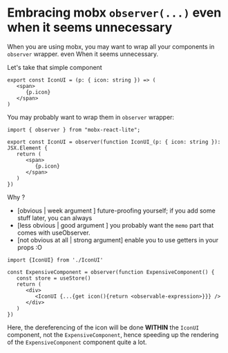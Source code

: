 # Embracing mobx `observer(...)` even when it seems unnecessary

When you are using mobx, you may want to wrap all your components in `observer` wrapper.
even When it seems unnecessary.


Let's take that simple component

```tsx
export const IconUI = (p: { icon: string }) => (
   <span>
      {p.icon}
   </span>
)
```

You may probably want to wrap them in `observer` wrapper:

```tsx
import { observer } from "mobx-react-lite";

export const IconUI = observer(function IconUI_(p: { icon: string }): JSX.Element {
   return (
      <span>
         {p.icon}
      </span>
   )
})

```

Why ?

- [obvious            | week argument  ] future-proofing yourself; if you add some stuff later, you can always
- [less obvious       | good argument  ] you probably want the `memo` part that comes with useObserver.
- [not obvious at all | strong argument] enable you to use getters in your props :O

```tsx
import {IconUI} from './IconUI'

const ExpensiveComponent = observer(function ExpensiveComponent() {
   const store = useStore()
   return (
      <div>
         <IconUI {...{get icon(){return <observable-expression>}}} />
      </div>
   )
})
```

Here, the dereferencing of the icon will be done **WITHIN** the `IconUI` component, not the
`ExpensiveComponent`, hence speeding up the rendering of the `ExpensiveComponent` component
quite a lot.